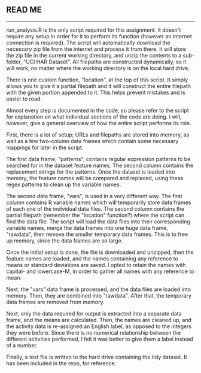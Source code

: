 READ ME
-------
-------

run_analysis.R is the only script required for this assignment. It doesn't require any setup in order for it to perform its function (however an internet connection is required). The script will automatically download the necessary zip file from the internet and process it from there. It will store the zip file in the current working directory, and unzip the contents to a sub-folder, "UCI HAR Dataset". All filepaths are constructed dynamically, so it will work, no matter where the working directory is on the local hard drive.

There is one custom function, "location", at the top of this script. It simply allows you to give it a partial filepath and it will construct the entire filepath with the given portion appended to it. This helps prevent mistakes and is easier to read.

Almost every step is documented in the code, so please refer to the script for explanation on what individual sections of the code are doing. I will, however, give a general overview of how the entire script performs its role.

First, there is a lot of setup; URLs and filepaths are stored into memory, as well as a few two-column data frames which contain some necessary mappings for later in the script.

The first data frame, "patterns", contains regular expression patterns to be searched for in the dataset feature names. The second column contains the replacement strings for the patterns. Once the dataset is loaded into memory, the feature names will be compared and replaced, using these regex patterns to clean up the variable names.

The second data frame, "vars", is used in a very different way. The first column contains R variable names which will temporarily store data frames of each one of the individual data files. The second column contains the partial filepath (remember the "location" function?) where the script can find the data file. The script will load the data files into their corresponding variable names, merge the data frames into one huge data frame, "rawdata", then remove the smaller temporary data frames. This is to free up memory, since the data frames are so large.

Once the initial setup is done, the file is downloaded and unzipped, then the feature names are loaded, and the names containing any reference to means or standard deviations are saved. I opted to retain the names with capital- and lowercase-M, in order to gather all names with any reference to mean.

Next, the "vars" data frame is processed, and the data files are loaded into memory. Then, they are combined into "rawdata". After that, the temporary data frames are removed from memory.

Next, only the data required for output is extracted into a separate data frame, and the means are calculated. Then, the names are cleaned up, and the activity data is re-assigned an English label, as opposed to the integers they were before. Since there is no numerical relationship between the different activities performed, I felt it was better to give them a label instead of a number.

Finally, a text file is written to the hard drive containing the tidy dataset. It has been included in the repo, for reference.
